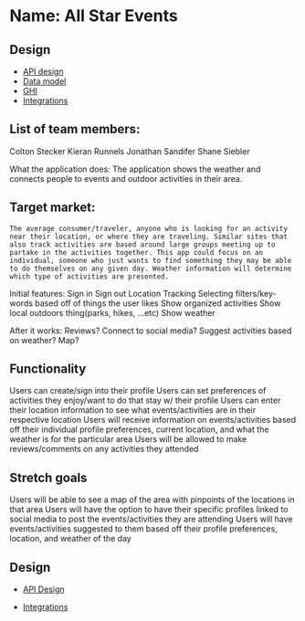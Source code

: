# Name: All Star Events

## Design

* [API design](docs/apis.md)
* [Data model](docs/data-model.md)
* [GHI](docs/ghi.md)
* [Integrations](docs/integrations.md)

## List of team members:
Colton Stecker
Kieran Runnels
Jonathan Sandifer
Shane Siebler 


What the application does:
	The application shows the weather and connects people to events and outdoor activities in their area.

## Target market:
	The average consumer/traveler, anyone who is looking for an activity near their location, or where they are traveling. Similar sites that also track activities are based around large groups meeting up to partake in the activities together. This app could focus on an individual, someone who just wants to find something they may be able to do themselves on any given day. Weather information will determine which type of activities are presented. 


Initial features:
	Sign in
Sign out
	Location Tracking
	Selecting filters/key-words based off of things the user likes
	Show organized activities
Show local outdoors thing(parks, hikes, …etc)
	Show weather

After it works:
Reviews?
	Connect to social media?
	Suggest activities based on weather?
Map?
##  Functionality
Users can create/sign into their profile
Users can set preferences of activities they enjoy/want to do that stay w/ their profile
Users can enter their location information to see what events/activities are in their respective location
Users will receive information on events/activities based off their individual profile preferences, current location, and what the weather is for the particular area
Users will be allowed to make reviews/comments on any activities they attended
## Stretch goals
Users will be able to see a map of the area with pinpoints of the locations in that area
Users will have the option to have their specific profiles linked to social media to post the events/activities they are attending
Users will have events/activities suggested to them based off their profile preferences, location, and weather of the day 


## Design
* [API Design](docs/apis.md)




* [Integrations](docs/integrations.md)


